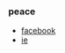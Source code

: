 ### peace 

* [facebook](https://github.com/sofialondonmoskva/do-not-break-your-keyboard/tree/master/fb)
* [ie](https://github.com/sofialondonmoskva/do-not-break-your-keyboard/tree/master/ie)

